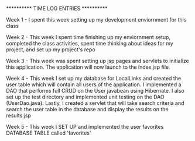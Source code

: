 ********** TIME LOG ENTRIES ********** 

Week 1 - I spent this week setting up my development enviornment for this class

Week 2 - This week I spent time finishing up my enviornment setup, completed the class activities, spent time
thinking about ideas for my project, and set up my project's repo

Week 3 - This week was spent setting up jsp pages and servlets to initialize this application.  The application will now launch to the index.jsp file.

Week 4 - This week I set up my database for LocalLinks and created the user table which will contain all users of the application.  I implemented a DAO that performs full CRUD on the User javabean using Hibernate.  I also set up the test directory and implemented unit testing on the DAO (UserDao.java).  Lastly,  I created a servlet that will take search criteria and search the user table in the database and display the results on the results.jsp

Week 5 - This week I SET UP and implemented the user favorites DATABASE TABLE called 'favorites'
